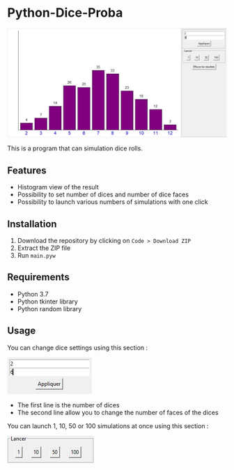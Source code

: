 # Python-Dice-Proba
![Preview image](./preview/preview.jpg)

This is a program that can simulation dice rolls.
## Features
- Histogram view of the result
- Possibility to set number of dices and number of dice faces
- Possibility to launch various numbers of simulations with one click
## Installation
1. Download the repository by clicking on `Code > Download ZIP`
2. Extract the ZIP file
3. Run `main.pyw`
## Requirements
- Python 3.7
- Python tkinter library
- Python random library
## Usage
You can change dice settings using this section :

![Dices parameters](./preview/images/1.jpg)

- The first line is the number of dices
- The second line allow you to change the number of faces of the dices

You can launch 1, 10, 50 or 100 simulations at once using this section :

![Launch buttons](./preview/images/2.jpg)
